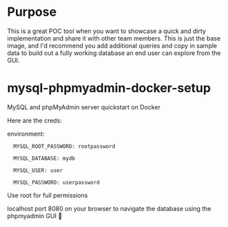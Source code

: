 # Purpose
This is a great POC tool when you want to showcase a quick and dirty implementation and share it with other team members. This is just the base image, and I'd recommend you add additional queries and copy in sample data to build out a fully working database an end user can explore from the GUI.

# mysql-phpmyadmin-docker-setup
MySQL and phpMyAdmin server quickstart on Docker


Here are the creds:

environment:
      
      MYSQL_ROOT_PASSWORD: rootpassword
      
      MYSQL_DATABASE: mydb
      
      MYSQL_USER: user
      
      MYSQL_PASSWORD: userpassword

Use root for full permissions

localhost port 8080 on your browser to navigate the database using the phpmyadmin GUI 🎉
